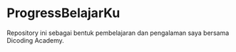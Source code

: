 # ProgressBelajarKu
Repository ini sebagai bentuk pembelajaran dan pengalaman saya bersama Dicoding Academy.
